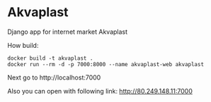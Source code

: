 # Akvaplast
Django app for internet market Akvaplast

How build:

    docker build -t akvaplast .
    docker run --rm -d -p 7000:8000 --name akvaplast-web akvaplast
    
Next go to http://localhost:7000

Also you can open with following link: http://80.249.148.11:7000
